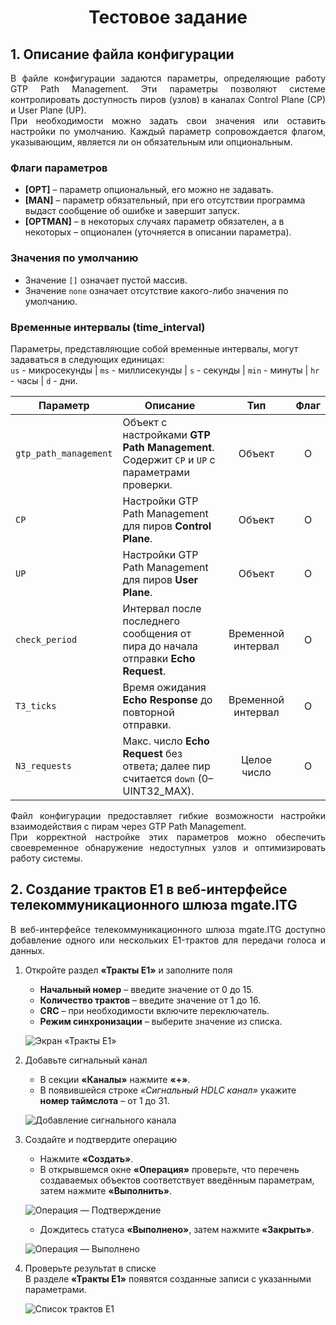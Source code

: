 <h1 style="text-align: center;">Тестовое задание</h1>

## 1. Описание файла конфигурации
<p style="text-align: justify;">
В файле конфигурации задаются параметры, определяющие работу GTP Path Management.
Эти параметры позволяют системе контролировать доступность пиров (узлов) в каналах Control Plane (CP) и User Plane (UP). <br />
При необходимости можно задать свои значения или оставить настройки по умолчанию.
Каждый параметр сопровождается флагом, указывающим, является ли он обязательным или опциональным.
</p>

### Флаги параметров
- **[OPT]** – параметр опциональный, его можно не задавать.
- **[MAN]** – параметр обязательный, при его отсутствии программа выдаст сообщение об ошибке и завершит запуск.
- **[OPTMAN]** – в некоторых случаях параметр обязателен, а в некоторых – опционален (уточняется в описании параметра).

### Значения по умолчанию
- Значение `[]` означает пустой массив.
- Значение `none` означает отсутствие какого-либо значения по умолчанию.

### Временные интервалы (time_interval)
Параметры, представляющие собой временные интервалы, могут задаваться в следующих единицах:  
`us` - микросекунды | `ms` - миллисекунды | `s` - секунды | `min` - минуты | `hr` - часы | `d` - дни.

| Параметр              | Описание                                                                                    | Тип               | Флаг |
|-----------------------|---------------------------------------------------------------------------------------------|:-----------------:|:----:|
| `gtp_path_management` | Объект с настройками **GTP Path Management**. Содержит `CP` и `UP` с параметрами проверки.  | Объект            |  О   |
| `CP`                  | Настройки GTP Path Management для пиров **Control Plane**.                                  | Объект            |  О   |
| `UP`                  | Настройки GTP Path Management для пиров **User Plane**.                                     | Объект            |  О   |
| `check_period`        | Интервал после последнего сообщения от пира до начала отправки **Echo Request**.            | Временной интервал|  О   |
| `T3_ticks`            | Время ожидания **Echo Response** до повторной отправки.                                     | Временной интервал|  О   |
| `N3_requests`         | Макс. число **Echo Request** без ответа; далее пир считается `down` (0–UINT32_MAX).         | Целое число       |  О   |

<p style="text-align: justify;">
Файл конфигурации предоставляет гибкие возможности настройки взаимодействия с пирам через GTP Path Management. <br />
При корректной настройке этих параметров можно обеспечить своевременное обнаружение недоступных узлов и оптимизировать работу системы.
</p>

## 2. Создание трактов E1 в веб-интерфейсе телекоммуникационного шлюза mgate.ITG
<p style="text-align: justify;">В веб-интерфейсе телекоммуникационного шлюза mgate.ITG доступно добавление одного или нескольких E1-трактов для передачи голоса и данных.</p>

1. Откройте раздел **«Тракты E1»** и заполните поля
   - **Начальный номер** – введите значение от 0 до 15.
   - **Количество трактов** – введите значение от 1 до 16.
   - **CRC** – при необходимости включите переключатель.
   - **Режим синхронизации** – выберите значение из списка.

   ![Экран «Тракты E1»](https://erzhegor.github.io/test_task/screenshots/1.png)

2. Добавьте сигнальный канал
   - В секции **«Каналы»** нажмите **«+»**.
   - В появившейся строке *«Сигнальный HDLC канал»* укажите **номер таймслота** – от 1 до 31.

   ![Добавление сигнального канала](https://erzhegor.github.io/test_task/screenshots/2.png)

3. Создайте и подтвердите операцию
   - Нажмите **«Создать»**.
   - В открывшемся окне **«Операция»** проверьте, что перечень создаваемых объектов соответствует введённым параметрам, затем нажмите **«Выполнить»**.

   ![Операция — Подтверждение](https://erzhegor.github.io/test_task/screenshots/3.png)

   - Дождитесь статуса **«Выполнено»**, затем нажмите **«Закрыть»**.

   ![Операция — Выполнено](https://erzhegor.github.io/test_task/screenshots/4.png)

4. Проверьте результат в списке  
   В разделе **«Тракты E1»** появятся созданные записи с указанными параметрами.

   ![Список трактов E1](https://erzhegor.github.io/test_task/screenshots/5.png)

